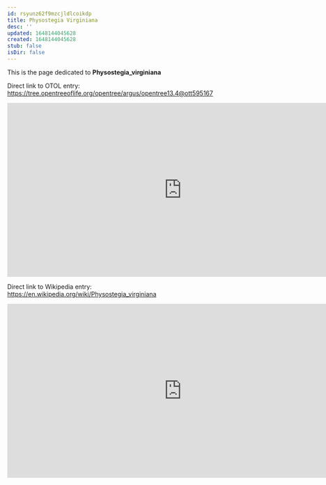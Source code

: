 ```yaml
---
id: rsyunz62f9mzcjldlcoikdp
title: Physostegia Virginiana
desc: ''
updated: 1648144045628
created: 1648144045628
stub: false
isDir: false
---
```

This is the page dedicated to **Physostegia_virginiana**


Direct link to OTOL entry: https://tree.opentreeoflife.org/opentree/argus/opentree13.4@ott595167



<html>
    <body>
    <iframe src="https://tree.opentreeoflife.org/opentree/argus/opentree13.4@ott595167"
    width="800" height="400" frameborder="0" allowfullscreen> </iframe>
    </body>
</html>
    


Direct link to Wikipedia entry: https://en.wikipedia.org/wiki/Physostegia_virginiana



<html>
    <body>
    <iframe src="https://en.wikipedia.org/wiki/Physostegia_virginiana"
    width="800" height="400" frameborder="0" allowfullscreen> </iframe>
    </body>
</html>
    

